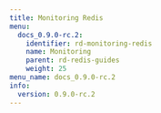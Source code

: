 ```yaml
---
title: Monitoring Redis
menu:
  docs_0.9.0-rc.2:
    identifier: rd-monitoring-redis
    name: Monitoring
    parent: rd-redis-guides
    weight: 25
menu_name: docs_0.9.0-rc.2
info:
  version: 0.9.0-rc.2
---
```


